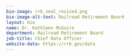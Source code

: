 ```yaml
---
bio-image: rrb_seal_resized.png
bio-image-alt-text: Railroad Retirement Board
layout: bio
name: Dr. Kathleen McGuire
department: Railroad Retirement Board
job-title: Chief Data Officer
website-data: https://rrb.gov/data
---
```


